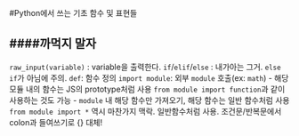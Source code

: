 #Python에서 쓰는 기초 함수 및 표현들

####까먹지 말자
--------
`raw_input(variable)` : variable을 출력한다.
`if`/`elif`/`else` : 내가아는 그거. `else if`가 아님에 주의.
`def`: 함수 정의
`import module`: 외부 `module` 호출(ex: `math`) - 해당 모듈 내의 함수는 JS의 prototype처럼 사용
`from module import function`과 같이 사용하는 것도 가능 - `module` 내 해당 함수만 가져오기, 해당 함수는 일반 함수처럼 사용
`from module import *` 역시 마찬가지 맥락. 일반함수처럼 사용.
조건문/반복문에서 colon과 들여쓰기로 {} 대체!
